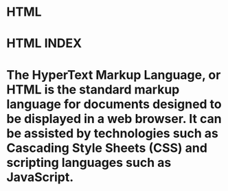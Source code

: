 <h1>HTML</h1>

<h1> HTML INDEX </h1>

<h1>The HyperText Markup Language, or HTML is the standard markup language for documents designed to be displayed in a web browser. It can be assisted by technologies such as Cascading Style Sheets (CSS) and scripting languages such as JavaScript.<h1/>
